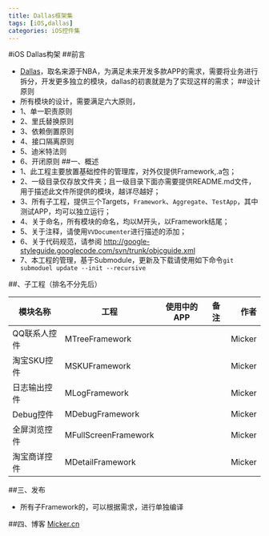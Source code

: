 ```yaml
---
title: Dallas框架集
tags: [iOS,dallas]
categories: iOS控件集
---
```

#iOS Dallas构架
##前言
*  [Dallas](https://github.com/was0107/dallas)，取名来源于NBA，为满足未来开发多款APP的需求，需要将业务进行拆分，开发更多独立的模块，dallas的初衷就是为了实现这样的需求；
##设计原则
*  所有模块的设计，需要满足六大原则，
*  1、单一职责原则
*  2、里氏替换原则
*  3、依赖倒置原则
*  4、接口隔离原则
*  5、迪米特法则
*  6、开闭原则
##一、概述
* 1、此工程主要放置基础控件的管理库，对外仅提供Framework,.a包；
* 2、一级目录仅存放文件夹；且一级目录下面亦需要提供README.md文件，
     用于描述此文件所提供的模块，越详尽越好；
* 3、所有子工程，提供三个Targets，`Framework`、`Aggregate`、`TestApp`，其中测试APP，均可以独立运行；
* 4、关于命名，所有模块的命名，均以M开头，以Framework结尾；
* 5、关于注释，请使用`VVDocumenter`进行描述的添加；
* 6、关于代码规范，请参阅 http://google-styleguide.googlecode.com/svn/trunk/objcguide.xml
* 7、本工程的管理，基于Submodule，更新及下载请使用如下命令`git submoduel update --init --recursive`

##、子工程（排名不分先后）

| 模块名称		|工程							| 使用中的APP	|    备注	|		作者	|
|---------------|-------------------------------|-----------|-----------|----------:|
|QQ联系人控件		|MTreeFramework				    | 			|			|     Micker|
|淘宝SKU控件		|MSKUFramework				    |		    |			|	  Micker|
|日志输出控件		|MLogFramework				    |		    |			|	  Micker|
|Debug控件		|MDebugFramework			    |		    |			|	  Micker|
|全屏浏览控件		|MFullScreenFramework		    |		    |			|	  Micker|
|淘宝商详控件		|MDetailFramework			    |		    |			|	  Micker|

##三、发布
* 所有子Framework的，可以根据需求，进行单独编译

##四、博客
[Micker.cn](http://micker.cn)